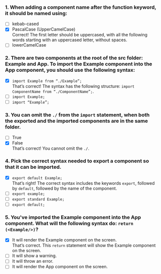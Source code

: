 ### 1. When adding a component name after the function keyword, it should be named using:

- [ ] kebab-cased
- [x] PascalCase (UpperCamelCase) <br>
      Correct! The first letter should be uppercased, with all the following words starting with an uppercased letter, without spaces.
- [ ] lowerCamelCase

### 2. There are two components at the root of the src folder: Example and App. To import the Example component into the App component, you should use the following syntax:

- [x] `import Example from “./Example”;` <br>
      That’s correct! The syntax has the following structure: `import ComponentName from “./ComponentName”;`.
- [ ] `import Example;`
- [ ] `import “Example”;`

### 3. You can omit the `./` from the `import` statement, when both the exported and the imported components are in the same folder.

- [ ] True
- [x] False <br>
      That’s correct! You cannot omit the `./`.

### 4. Pick the correct syntax needed to export a component so that it can be imported.

- [x] `export default Example;` <br>
      That’s right! The correct syntax includes the keywords `export`, followed by `default`, followed by the name of the component.
- [ ] `export example;`
- [ ] `export standard Example;`
- [ ] `export default;`

### 5. You've imported the Example component into the App component. What will the following syntax do: `return (<Example/>)`?

- [x] It will render the Example component on the screen. <br>
      That’s correct. This `return` statement will show the Example component on the screen.
- [ ] It will show a warning.
- [ ] It will throw an error.
- [ ] It will render the App component on the screen.
